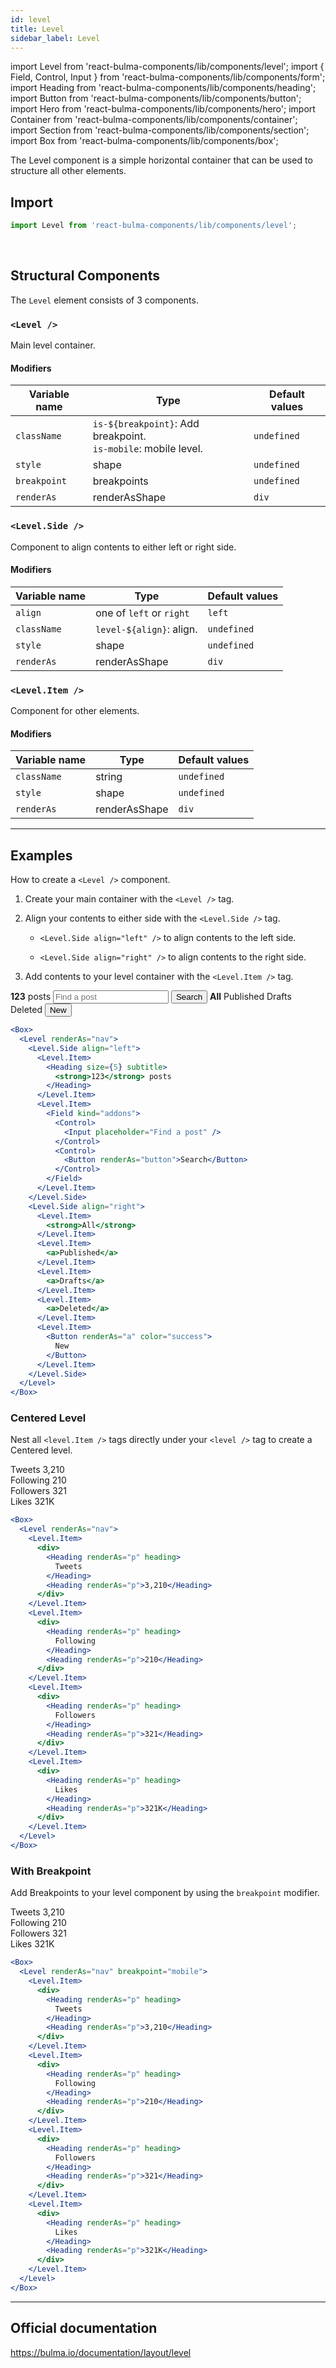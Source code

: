 ```yaml
---
id: level
title: Level
sidebar_label: Level
---
```


import Level from 'react-bulma-components/lib/components/level';
import { Field, Control, Input } from 'react-bulma-components/lib/components/form';
import Heading from 'react-bulma-components/lib/components/heading';
import Button from 'react-bulma-components/lib/components/button';
import Hero from 'react-bulma-components/lib/components/hero';
import Container from 'react-bulma-components/lib/components/container';
import Section from 'react-bulma-components/lib/components/section';
import Box from 'react-bulma-components/lib/components/box';

The Level component is a simple horizontal container that can be used to structure all other elements.

## **Import**

```js
import Level from 'react-bulma-components/lib/components/level';
```

<br />

## **Structural Components**

The `Level` element consists of 3 components.

### `<Level />`

Main level container.

#### **Modifiers**

| Variable name | Type                                                                  | Default values |
| ------------- | --------------------------------------------------------------------- | -------------- |
| `className`   | `is-${breakpoint}`: Add breakpoint. <br /> `is-mobile`: mobile level. | `undefined`    |
| `style`       | shape                                                                 | `undefined`    |
| `breakpoint`  | breakpoints                                                           | `undefined`    |
| `renderAs`    | renderAsShape                                                         | `div`          |

### `<Level.Side />`

Component to align contents to either left or right side.

#### **Modifiers**

| Variable name | Type                     | Default values |
| ------------- | ------------------------ | -------------- |
| `align`       | one of `left` or `right` | `left`         |
| `className`   | `level-${align}`: align. | `undefined`    |
| `style`       | shape                    | `undefined`    |
| `renderAs`    | renderAsShape            | `div`          |

### `<Level.Item />`

Component for other elements.

#### **Modifiers**

| Variable name | Type          | Default values |
| ------------- | ------------- | -------------- |
| `className`   | string        | `undefined`    |
| `style`       | shape         | `undefined`    |
| `renderAs`    | renderAsShape | `div`          |

---

## **Examples**

How to create a `<Level />` component.

1. Create your main container with the `<Level />` tag.

2. Align your contents to either side with the `<Level.Side />` tag.

   - `<Level.Side align="left" />` to align contents to the left side.

   - `<Level.Side align="right" />` to align contents to the right side.

3. Add contents to your level container with the `<Level.Item />` tag.

<Box>
  <Level renderAs="nav">
    <Level.Side align="left">
      <Level.Item>
        <Heading size={5} subtitle>
          <strong>123</strong> posts
        </Heading>
      </Level.Item>
      <Level.Item>
        <Field kind="addons">
          <Control>
            <Input placeholder="Find a post" />
          </Control>
          <Control>
          <Button renderAs="button">
            Search
          </Button>
          </Control>
        </Field>
      </Level.Item>
    </Level.Side>
    <Level.Side align="right">
      <Level.Item><strong>All</strong></Level.Item>
      <Level.Item><a>Published</a></Level.Item>
      <Level.Item><a>Drafts</a></Level.Item>
      <Level.Item><a>Deleted</a></Level.Item>
      <Level.Item><Button renderAs="a" color="success">New</Button></Level.Item>
    </Level.Side>
  </Level>
</Box>

```jsx
<Box>
  <Level renderAs="nav">
    <Level.Side align="left">
      <Level.Item>
        <Heading size={5} subtitle>
          <strong>123</strong> posts
        </Heading>
      </Level.Item>
      <Level.Item>
        <Field kind="addons">
          <Control>
            <Input placeholder="Find a post" />
          </Control>
          <Control>
            <Button renderAs="button">Search</Button>
          </Control>
        </Field>
      </Level.Item>
    </Level.Side>
    <Level.Side align="right">
      <Level.Item>
        <strong>All</strong>
      </Level.Item>
      <Level.Item>
        <a>Published</a>
      </Level.Item>
      <Level.Item>
        <a>Drafts</a>
      </Level.Item>
      <Level.Item>
        <a>Deleted</a>
      </Level.Item>
      <Level.Item>
        <Button renderAs="a" color="success">
          New
        </Button>
      </Level.Item>
    </Level.Side>
  </Level>
</Box>
```

### **Centered Level**

Nest all `<level.Item />` tags directly under your `<level />` tag to create a Centered level.

<Box>
  <Level renderAs="nav">
    <Level.Item>
      <div>
        <Heading renderAs="p" heading>
          Tweets
        </Heading>
        <Heading renderAs="p">
          3,210
        </Heading>
      </div>
    </Level.Item>
    <Level.Item>
      <div>
        <Heading renderAs="p" heading>
          Following
        </Heading>
        <Heading renderAs="p">
          210
        </Heading>
      </div>
    </Level.Item>
    <Level.Item>
      <div>
        <Heading renderAs="p" heading>
          Followers
        </Heading>
        <Heading renderAs="p">
          321
        </Heading>
      </div>
    </Level.Item>
    <Level.Item>
      <div>
        <Heading renderAs="p" heading>
          Likes
        </Heading>
        <Heading renderAs="p">
          321K
        </Heading>
      </div>
    </Level.Item>
 </Level>
</Box>

```jsx
<Box>
  <Level renderAs="nav">
    <Level.Item>
      <div>
        <Heading renderAs="p" heading>
          Tweets
        </Heading>
        <Heading renderAs="p">3,210</Heading>
      </div>
    </Level.Item>
    <Level.Item>
      <div>
        <Heading renderAs="p" heading>
          Following
        </Heading>
        <Heading renderAs="p">210</Heading>
      </div>
    </Level.Item>
    <Level.Item>
      <div>
        <Heading renderAs="p" heading>
          Followers
        </Heading>
        <Heading renderAs="p">321</Heading>
      </div>
    </Level.Item>
    <Level.Item>
      <div>
        <Heading renderAs="p" heading>
          Likes
        </Heading>
        <Heading renderAs="p">321K</Heading>
      </div>
    </Level.Item>
  </Level>
</Box>
```

### **With Breakpoint**

Add Breakpoints to your level component by using the `breakpoint` modifier.

<Box>
  <Level renderAs="nav" breakpoint='mobile'>
    <Level.Item>
      <div>
        <Heading renderAs="p" heading>
        Tweets
        </Heading>
        <Heading renderAs="p">
        3,210
        </Heading>
      </div>
    </Level.Item>
    <Level.Item>
    <div>
        <Heading renderAs="p" heading>
        Following
        </Heading>
        <Heading renderAs="p">
        210
        </Heading>
      </div>
    </Level.Item>
    <Level.Item>
      <div>
        <Heading renderAs="p" heading>
        Followers
        </Heading>
        <Heading renderAs="p">
        321
        </Heading>
      </div>
    </Level.Item>
    <Level.Item>
      <div>
        <Heading renderAs="p" heading>
        Likes
        </Heading>
        <Heading renderAs="p">
        321K
        </Heading>
      </div>
    </Level.Item>
  </Level>
</Box>

```jsx
<Box>
  <Level renderAs="nav" breakpoint="mobile">
    <Level.Item>
      <div>
        <Heading renderAs="p" heading>
          Tweets
        </Heading>
        <Heading renderAs="p">3,210</Heading>
      </div>
    </Level.Item>
    <Level.Item>
      <div>
        <Heading renderAs="p" heading>
          Following
        </Heading>
        <Heading renderAs="p">210</Heading>
      </div>
    </Level.Item>
    <Level.Item>
      <div>
        <Heading renderAs="p" heading>
          Followers
        </Heading>
        <Heading renderAs="p">321</Heading>
      </div>
    </Level.Item>
    <Level.Item>
      <div>
        <Heading renderAs="p" heading>
          Likes
        </Heading>
        <Heading renderAs="p">321K</Heading>
      </div>
    </Level.Item>
  </Level>
</Box>
```

---

## Official documentation

https://bulma.io/documentation/layout/level
